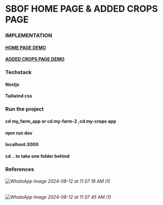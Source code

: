 # SBOF HOME PAGE & ADDED CROPS PAGE

### IMPLEMENTATION
#### [HOME PAGE DEMO](https://www.loom.com/share/ff5d7e01fe7f47f6b6589fb0e34ad852?sid=8ca38a1b-c573-4729-924b-557201a04278)
#### [ADDED CROPS PAGE DEMO](https://www.loom.com/share/4e93756b71e24a4497342bccd75ee36c?sid=6a660a7d-e094-4151-9114-0cc949bd04c7)

### Techstack
#### Nextjs
#### Tailwind css

### Run the project
#### cd my_farm_app or cd my-farm-2 ,cd my-crops app
#### npm run dev
#### localhost:3000
#### cd .. to take one folder behind


### References
###### ![WhatsApp Image 2024-08-12 at 11 07 19 AM (1)](https://github.com/user-attachments/assets/d91e4dac-c614-4d28-993b-ad37fbbc57a3)

###### ![WhatsApp Image 2024-08-12 at 11 07 45 AM (1)](https://github.com/user-attachments/assets/5af2a7f5-24ff-4a51-bce0-9345615c27ee)




